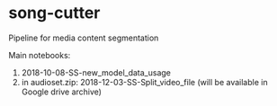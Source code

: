# song-cutter
Pipeline for media content segmentation

Main notebooks:
1) 2018-10-08-SS-new_model_data_usage
2) in audioset.zip: 2018-12-03-SS-Split_video_file (will be available in Google drive archive)

